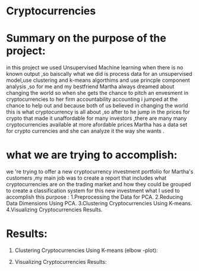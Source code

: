 # Cryptocurrencies
# Summary on the purpose of the project:
in this project we used Unsupervised Machine learning when there is no known output ,so baiscally what we did is process data for an unsupervised  model,use clustering and k-means algorthims and use princple component analysis ,so for me and my bestfriend Martha always dreamed about changing the world so when she gets the chance to pitch an envesment in cryptocurrencies to her firm accountability accounting i jumped at the chance to help out and because both of us believed in changing the world this is what cryptocurrency is all about ,so after to he jump in the prices for crypto that made it unaffordable for many investors ,there are many many cryptocurrencies available at more afordable prices Martha has a data set for crypto currencies and she can analyze it the way she wants .

# what we are trying to accomplish:
we 're trying to offer a new cryptocurrency investment portfolio for Martha's customers ,my main job was to create a report that includes what cryptocurrencies are on the trading market and how they could be grouped to create a classification system for this new investment
what I used to accomplish this purpose :
1.Preprocessing the Data for PCA.
2.Reducing Data Dimensions Using PCA.
3.Clustering Cryptocurrencies Using K-means.
4.Visualizing Cryptocurrencies Results.

# Results:
1. Clustering Cryptocurrencies Using K-means (elbow -plot):



3. Visualizing Cryptocurrencies Results:
